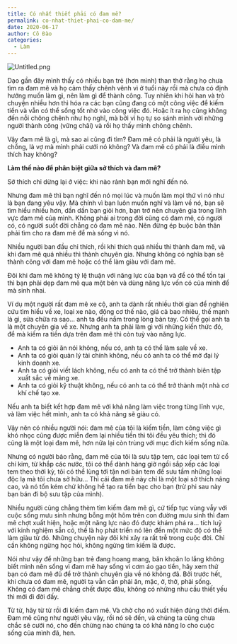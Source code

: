 ```yaml
---
title: Có nhất thiết phải có đam mê?
permalink: co-nhat-thiet-phai-co-dam-me/
date: 2020-06-17
author: Cô Đào
categories:
  - Làm
---
```


![Untitled.png](/images/41e27d04-9f8b-42f0-9522-f34ed8f7605f/Untitled.png)

Dạo gần đây mình thấy có nhiều bạn trẻ (hơn mình) than thở rằng họ chưa tìm ra đam mê và họ cảm thấy chênh vênh vì ở tuổi này rồi mà chưa có định hướng muốn làm gì, nên làm gì để thành công. Tuy nhiên khi hỏi han và trò chuyện nhiều hơn thì hóa ra các bạn cũng đang có một công việc để kiếm tiền và vẫn có thể sống tốt nhờ vào công việc đó. Hoặc ít ra họ cũng không đến nỗi chông chênh như họ nghĩ, mà bởi vì họ tự so sánh mình với những người thành công (vững chãi) và rồi họ thấy mình chông chênh.

Vậy đam mê là gì, mà sao ai cũng đi tìm? Đam mê có phải là người yêu, là chồng, là vợ mà mình phải cưới nó không? Và đam mê có phải là điều mình thích hay không?

**Làm thế nào để phân biệt giữa sở thích và đam mê?**

Sở thích chỉ dừng lại ở việc: khi nào rảnh bạn mới nghĩ đến nó.

Nhưng đam mê thì bạn nghĩ đến nó mọi lúc và muốn làm mọi thứ vì nó như là bạn đang yêu vậy. Mà chính vì bạn luôn muốn nghĩ và làm về nó, bạn sẽ tìm hiểu nhiều hơn, dần dần bạn giỏi hơn, bạn trở nên chuyên gia trong lĩnh vực đam mê của mình. Không phải ai trong đời cũng có đam mê, có người có, có người suốt đời chẳng có đam mê nào. Nên đừng ép buộc bản thân phải tìm cho ra đam mê để mà sống vì nó.

Nhiều người ban đầu chỉ thích, rồi khi thích quá nhiều thì thành đam mê, và khi đam mê quá nhiều thì thành chuyên gia. Nhưng không có nghĩa bạn sẽ thành công với đam mê hoặc có thể làm giàu với đam mê.

Đôi khi đam mê không tỷ lệ thuận với năng lực của bạn và để có thể tồn tại thì bạn phải dẹp đam mê qua một bên và dùng năng lực vốn có của mình để mà sinh nhai.

Ví dụ một người rất đam mê xe cộ, anh ta dành rất nhiều thời gian để nghiên cứu tìm hiểu về xe, loại xe nào, động cơ thế nào, giá cả bao nhiêu, thế mạnh là gì, sửa chữa ra sao... anh ta đều nắm trong lòng bàn tay. Có thể gọi anh ta là một chuyên gia về xe. Nhưng anh ta phải làm gì với những kiến thức đó, để mà kiếm ra tiền dựa trên đam mê thì còn tuỳ vào năng lực.

- Anh ta có giỏi ăn nói không, nếu có, anh ta có thể làm sale về xe.
- Anh ta có giỏi quản lý tài chính không, nếu có anh ta có thể mở đại lý kinh doanh xe.
- Anh ta có giỏi viết lách không, nếu có anh ta có thể trở thành biên tập xuất sắc về mảng xe.
- Anh ta có giỏi kỹ thuật không, nếu có anh ta có thể trở thành một nhà cơ khí chế tạo xe.

Nếu anh ta biết kết hợp đam mê với khả năng làm việc trong từng lĩnh vực, và làm việc hết mình, anh ta có khả năng sẽ giàu có.

Vậy nên có nhiều người nói: đam mê của tôi là kiếm tiền, làm công việc gì khó nhọc cũng được miễn đem lại nhiều tiền thì tôi đều yêu thích; thì đó cũng là một loại đam mê, hơn nữa lại còn trùng với mục đích kiếm sống nữa.

Nhưng có người bảo rằng, đam mê của tôi là sưu tập tem, các loại tem từ cổ chí kim, từ khắp các nước, tôi có thể dành hàng giờ ngồi sắp xếp các loại tem theo thời kỳ, tôi có thể lùng tới tận nơi bán tem để sưu tầm những loại độc lạ mà tôi chưa sở hữu... Thì cái đam mê này chỉ là một loại sở thích nâng cao, và nó tốn kém chứ không hề tạo ra tiền bạc cho bạn (trừ phi sau này bạn bán đi bộ sưu tập của mình).

Nhiều người cũng chẳng thèm tìm kiếm đam mê gì, cứ tiếp tục vùng vẫy với cuộc sống mưu sinh nhưng bỗng một hôm trên con đường mưu sinh thì đam mê chợt xuất hiện, hoặc một năng lực nào đó được khám phá ra... tích luỹ với kinh nghiệm sẵn có, thế là họ phát triển nó lên đến một mức độ có thể làm giàu từ đó. Những chuyện này đôi khi xảy ra rất trễ trong cuộc đời. Chỉ cần không ngừng học hỏi, không ngừng tìm kiếm là được.

Nói như vậy để những bạn trẻ đang hoang mang, băn khoăn lo lắng không biết mình nên sống vì đam mê hay sống vì cơm áo gạo tiền, hãy xem thử bạn có đam mê đủ để trở thành chuyên gia về nó không đã. Bởi trước hết, khi chưa có đam mê, người ta vẫn cần phải ăn, mặc, ở, thở, phải sống. Không có đam mê chẳng chết được đâu, không có những nhu cầu thiết yếu thì mới đi đời đấy.

Từ từ, hãy từ từ rồi đi kiếm đam mê. Và chờ cho nó xuất hiện đúng thời điểm. Đam mê cũng như người yêu vậy, rồi nó sẽ đến, và chúng ta cũng chưa chắc sẽ cưới nó, cho đến chừng nào chúng ta có khả năng lo cho cuộc sống của mình đã, hen.
